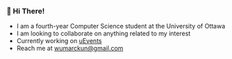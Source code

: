 ### 👋 Hi There!

* I am a fourth-year Computer Science student at the University of Ottawa
* I am looking to collaborate on anything related to my interest
* Currently working on [uEvents](https://www.uevents.org/)
* Reach me at wumarckun@gmail.com

